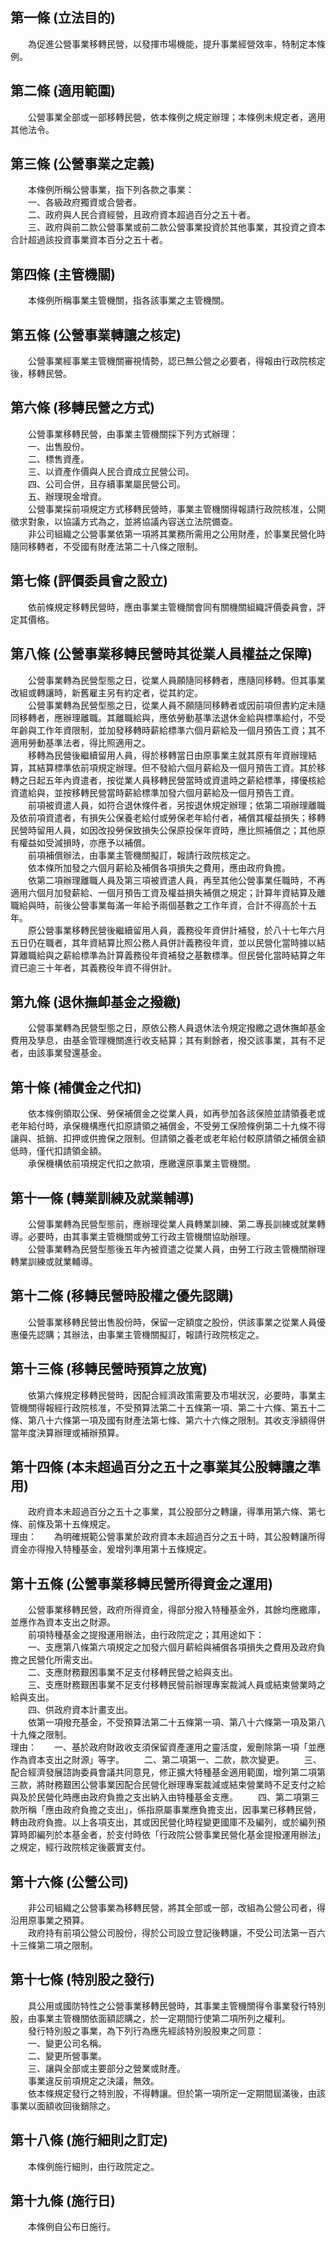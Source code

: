 第一條 (立法目的)
-----------------
　　為促進公營事業移轉民營，以發揮市場機能，提升事業經營效率，特制定本條例。  


第二條 (適用範圍)
-----------------
　　公營事業全部或一部移轉民營，依本條例之規定辦理；本條例未規定者，適用其他法令。  


第三條 (公營事業之定義)
-----------------------
　　本條例所稱公營事業，指下列各款之事業：  
　　一、各級政府獨資或合營者。  
　　二、政府與人民合資經營，且政府資本超過百分之五十者。  
　　三、政府與前二款公營事業或前二款公營事業投資於其他事業，其投資之資本合計超過該投資事業資本百分之五十者。  


第四條 (主管機關)
-----------------
　　本條例所稱事業主管機關，指各該事業之主管機關。  


第五條 (公營事業轉讓之核定)
---------------------------
　　公營事業經事業主管機關審視情勢，認已無公營之必要者，得報由行政院核定後，移轉民營。  


第六條 (移轉民營之方式)
-----------------------
　　公營事業移轉民營，由事業主管機關採下列方式辦理：  
　　一、出售股份。  
　　二、標售資產。  
　　三、以資產作價與人民合資成立民營公司。  
　　四、公司合併，且存續事業屬民營公司。  
　　五、辦理現金增資。  
　　公營事業採前項規定方式移轉民營時，事業主管機關得報請行政院核准，公開徵求對象，以協議方式為之，並將協議內容送立法院備查。  
　　非公司組織之公營事業依第一項將其業務所需用之公用財產，於事業民營化時隨同移轉者，不受國有財產法第二十八條之限制。  


第七條 (評價委員會之設立)
-------------------------
　　依前條規定移轉民營時，應由事業主管機關會同有關機關組織評價委員會，評定其價格。  


第八條 (公營事業移轉民營時其從業人員權益之保障)
-----------------------------------------------
　　公營事業轉為民營型態之日，從業人員願隨同移轉者，應隨同移轉。但其事業改組或轉讓時，新舊雇主另有約定者，從其約定。  
　　公營事業轉為民營型態之日，從業人員不願隨同移轉者或因前項但書約定未隨同移轉者，應辦理離職。其離職給與，應依勞動基準法退休金給與標準給付，不受年齡與工作年資限制，並加發移轉時薪給標準六個月薪給及一個月預告工資；其不適用勞動基準法者，得比照適用之。  
　　移轉為民營後繼續留用人員，得於移轉當日由原事業主就其原有年資辦理結算，其結算標準依前項規定辦理。但不發給六個月薪給及一個月預告工資。其於移轉之日起五年內資遣者，按從業人員移轉民營當時或資遣時之薪給標準，擇優核給資遣給與，並按移轉民營當時薪給標準加發六個月薪給及一個月預告工資。  
　　前項被資遣人員，如符合退休條件者，另按退休規定辦理；依第二項辦理離職及依前項資遣者，有損失公保養老給付或勞保老年給付者，補償其權益損失；移轉民營時留用人員，如因改投勞保致損失公保原投保年資時，應比照補償之；其他原有權益如受減損時，亦應予以補償。  
　　前項補償辦法，由事業主管機關擬訂，報請行政院核定之。  
　　依本條所加發之六個月薪給及補償各項損失之費用，應由政府負擔。  
　　依第二項辦理離職人員及第三項被資遣人員，再至其他公營事業任職時，不再適用六個月加發薪給、一個月預告工資及權益損失補償之規定；計算年資結算及離職給與時，前後公營事業每滿一年給予兩個基數之工作年資，合計不得高於十五年。  
　　原公營事業移轉民營後繼續留用人員，義務役年資併計補發，於八十七年六月五日仍在職者，其年資結算比照公務人員併計義務役年資，並以民營化當時據以結算離職給與之薪給標準為計算義務役年資補發之基數標準。但民營化當時結算之年資已逾三十年者，其義務役年資不得併計。  


第九條 (退休撫卹基金之撥繳)
---------------------------
　　公營事業轉為民營型態之日，原依公務人員退休法令規定撥繳之退休撫卹基金費用及孳息，由基金管理機關進行收支結算；其有剩餘者，撥交該事業，其有不足者，由該事業發還基金。  


第十條 (補償金之代扣)
---------------------
　　依本條例領取公保、勞保補償金之從業人員，如再參加各該保險並請領養老或老年給付時，承保機構應代扣原請領之補償金，不受勞工保險條例第二十九條不得讓與、抵銷、扣押或供擔保之限制。但請領之養老或老年給付較原請領之補償金額低時，僅代扣請領金額。  
　　承保機構依前項規定代扣之款項，應繳還原事業主管機關。  


第十一條 (轉業訓練及就業輔導)
-----------------------------
　　公營事業轉為民營型態前，應辦理從業人員轉業訓練、第二專長訓練或就業轉導。必要時，由其事業主管機關或勞工行政主管機關協助辦理。  
　　公營事業轉為民營型態後五年內被資遣之從業人員，由勞工行政主管機關辦理轉業訓練或就業輔導。  


第十二條 (移轉民營時股權之優先認購)
-----------------------------------
　　公營事業移轉民營出售股份時，保留一定額度之股份，供該事業之從業人員優惠優先認購；其辦法，由事業主管機關擬訂，報請行政院核定之。  


第十三條 (移轉民營時預算之放寬)
-------------------------------
　　依第六條規定移轉民營時，因配合經濟政策需要及市場狀況，必要時，事業主管機關得報經行政院核准，不受預算法第二十五條第一項、第二十六條、第五十二條、第八十六條第一項及國有財產法第七條、第六十六條之限制。其收支淨額得併當年度決算辦理或補辦預算。  


第十四條 (本未超過百分之五十之事業其公股轉讓之準用)
---------------------------------------------------
　　政府資本未超過百分之五十之事業，其公股部分之轉讓，得準用第六條、第七條、前條及第十五條規定。  
理由：　　為明確規範公營事業於政府資本未超過百分之五十時，其公股轉讓所得資金亦得撥入特種基金，爰增列準用第十五條規定。

第十五條 (公營事業移轉民營所得資金之運用)
-----------------------------------------
　　公營事業移轉民營，政府所得資金，得部分撥入特種基金外，其餘均應繳庫，並應作為資本支出之財源。  
　　前項特種基金之提撥運用辦法，由行政院定之；其用途如下：  
　　一、支應第八條第六項規定之加發六個月薪給與補償各項損失之費用及政府負擔之民營化所需支出。  
　　二、支應財務艱困事業不足支付移轉民營之給與支出。  
　　三、支應財務艱困事業不足支付移轉民營前辦理專案裁減人員或結束營業時之給與支出。  
　　四、供政府資本計畫支出。  
　　依第一項撥充基金，不受預算法第二十五條第一項、第八十六條第一項及第八十九條之限制。  
理由：　　一、基於政府財政收支須保留資產運用之靈活度，爰刪除第一項「並應作為資本支出之財源」等字。
　　二、第二項第一、二款，款次變更。
　　三、配合經濟發展諮詢委員會議共同意見，修正擴大特種基金適用範圍，增列第二項第三款，將財務艱困公營事業因配合民營化辦理專案裁減或結束營業時不足支付之給與及於民營化時應由政府負擔之支出納入由特種基金支應。
　　四、第二項第三款所稱「應由政府負擔之支出」，係指原屬事業應負擔支出，因事業已移轉民營，轉由政府負擔。以上各項支出，其或因民營化時程變更國庫不及編列，或於編列預算時即編列於本基金者，於支付時依「行政院公營事業民營化基金提撥運用辦法」之規定，經行政院核定後覈實支付。

第十六條 (公營公司)
-------------------
　　非公司組織之公營事業為移轉民營，將其全部或一部，改組為公營公司者，得沿用原事業之預算。  
　　政府持有前項公營公司股份，得於公司設立登記後轉讓，不受公司法第一百六十三條第二項之限制。  


第十七條 (特別股之發行)
-----------------------
　　具公用或國防特性之公營事業移轉民營時，其事業主管機關得令事業發行特別股，由事業主管機關依面額認購之，於一定期間行使第二項所列之權利。  
　　發行特別股之事業，為下列行為應先經該特別股股東之同意：  
　　一、變更公司名稱。  
　　二、變更所營事業。  
　　三、讓與全部或主要部分之營業或財產。  
　　事業違反前項規定之決議，無效。  
　　依本條規定發行之特別股，不得轉讓。但於第一項所定一定期間屆滿後，由該事業以面額收回後銷除之。  


第十八條 (施行細則之訂定)
-------------------------
　　本條例施行細則，由行政院定之。  


第十九條 (施行日)
-----------------
　　本條例自公布日施行。